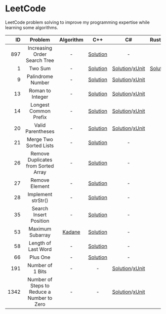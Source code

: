 # LeetCode

LeetCode problem solving to improve my programming expertise while learning some algorithms.

|ID|Problem|Algorithm|C++|C#|Rust
-:|:-:|:-:|:-:|:-:|:-
897|Increasing Order Search Tree|-|[Solution](https://github.com/mezdelex/LeetCode/blob/main/cpp/897.%20Increasing%20Order%20Search%20Tree/solution.cpp)|-
1|Two Sum|-|[Solution](https://github.com/mezdelex/LeetCode/blob/main/cpp/1.%20Two%20Sum/solution.cpp)|[Solution](https://github.com/mezdelex/LeetCode/blob/main/csharp/1.%20Two%20Sum/Solution.cs)/[xUnit](https://github.com/mezdelex/LeetCode/blob/main/csharp/1.%20Two%20Sum/UnitTest.cs)|[Solution/Tests](https://github.com/mezdelex/LeetCode/blob/main/rust/src/_1_two_sum.rs)
9|Palindrome Number|-|[Solution](https://github.com/mezdelex/LeetCode/blob/main/cpp/9.%20Palindrome%20Number/solution.cpp)|[Solution](https://github.com/mezdelex/LeetCode/blob/main/csharp/9.%20Palindrome%20Number/Solution.cs)/[xUnit](https://github.com/mezdelex/LeetCode/blob/main/csharp/9.%20Palindrome%20Number/UnitTest.cs)
13|Roman to Integer|-|[Solution](https://github.com/mezdelex/LeetCode/blob/main/cpp/13.%20Roman%20to%20Integer/solution.cpp)|[Solution](https://github.com/mezdelex/LeetCode/blob/main/csharp/13.%20Roman%20to%20Integer/Solution.cs)/[xUnit](https://github.com/mezdelex/LeetCode/blob/main/csharp/13.%20Roman%20to%20Integer/UnitTest.cs)
14|Longest Common Prefix|-|[Solution](https://github.com/mezdelex/LeetCode/blob/main/cpp/14.%20Longest%20Common%20Prefix/solution.cpp)|[Solution](https://github.com/mezdelex/LeetCode/blob/main/csharp/14.%20Longest%20Common%20Prefix/Solution.cs)/[xUnit](https://github.com/mezdelex/LeetCode/blob/main/csharp/14.%20Longest%20Common%20Prefix/UnitTest.cs)
20|Valid Parentheses|-|[Solution](https://github.com/mezdelex/LeetCode/blob/main/cpp/20.%20Valid%20Parentheses/solution.cpp)|[Solution](https://github.com/mezdelex/LeetCode/blob/main/csharp/20.%20Valid%20Parentheses/Solution.cs)/[xUnit](https://github.com/mezdelex/LeetCode/blob/main/csharp/20.%20Valid%20Parentheses/UnitTest.cs)
21|Merge Two Sorted Lists|-|[Solution](https://github.com/mezdelex/LeetCode/blob/main/cpp/21.%20Merge%20Two%20Sorted%20Lists/solution.cpp)|-
26|Remove Duplicates from Sorted Array|-|[Solution](https://github.com/mezdelex/LeetCode/blob/main/cpp/26.%20Remove%20Duplicates%20from%20Sorted%20Array/solution.cpp)|-
27|Remove Element|-|[Solution](https://github.com/mezdelex/LeetCode/blob/main/cpp/27.%20Remove%20Element/solution.cpp)|-
28|Implement strStr()|-|[Solution](https://github.com/mezdelex/LeetCode/blob/main/cpp/28.%20Implement%20strStr()/solution.cpp)|-
35|Search Insert Position|-|[Solution](https://github.com/mezdelex/LeetCode/blob/main/cpp/35.%20Search%20Insert%20Position/solution.cpp)|-
53|Maximum Subarray|[Kadane](https://en.wikipedia.org/wiki/Maximum_subarray_problem)|[Solution](https://github.com/mezdelex/LeetCode/blob/main/cpp/53.%20Maximum%20Subarray/solution.cpp)|-
58|Length of Last Word|-|[Solution](https://github.com/mezdelex/LeetCode/blob/main/cpp/58.%20Length%20of%20Last%20Word/solution.cpp)|-
66|Plus One|-|[Solution](https://github.com/mezdelex/LeetCode/blob/main/cpp/66.%20Plus%20One/solution.cpp)|-
191|Number of 1 Bits|-|-|[Solution](https://github.com/mezdelex/LeetCode/blob/main/csharp/191.%20Number%20of%201%20Bits/Solution.cs)/[xUnit](https://github.com/mezdelex/LeetCode/blob/main/csharp/191.%20Number%20of%201%20Bits/UnitTest.cs)
1342|Number of Steps to Reduce a Number to Zero|-|-|[Solution](https://github.com/mezdelex/LeetCode/blob/main/csharp/1342.%20Number%20of%20Steps%20to%20Reduce%20a%20Number%20to%20Zero/Solution.cs)/[xUnit](https://github.com/mezdelex/LeetCode/blob/main/csharp/1342.%20Number%20of%20Steps%20to%20Reduce%20a%20Number%20to%20Zero/UnitTest.cs)
